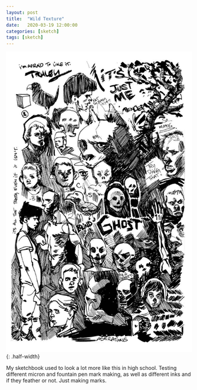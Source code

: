 ```yaml
---
layout: post
title:  "Wild Texture"
date:   2020-03-19 12:00:00
categories: [sketch]
tags: [sketch]
---
```


![heads and graphite sketch on moleskine sketchbook paper](/assets/img/wild-texture.jpg){: .half-width}

My sketchbook used to look a lot more like this in high school. Testing different micron and fountain pen mark making, as well as different inks and if they feather or not. Just making marks.

